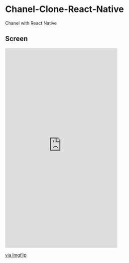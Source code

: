 # Chanel-Clone-React-Native
Chanel with React Native

## Screen

<div style="width:360px;max-width:100%;"><div style="height:0;padding-bottom:177.5%;position:relative;"><iframe width="360" height="639" style="position:absolute;top:0;left:0;width:100%;height:100%;" frameBorder="0" src="https://imgflip.com/embed/5ggvwu"></iframe></div><p><a href="https://imgflip.com/gif/5ggvwu">via Imgflip</a></p></div>
